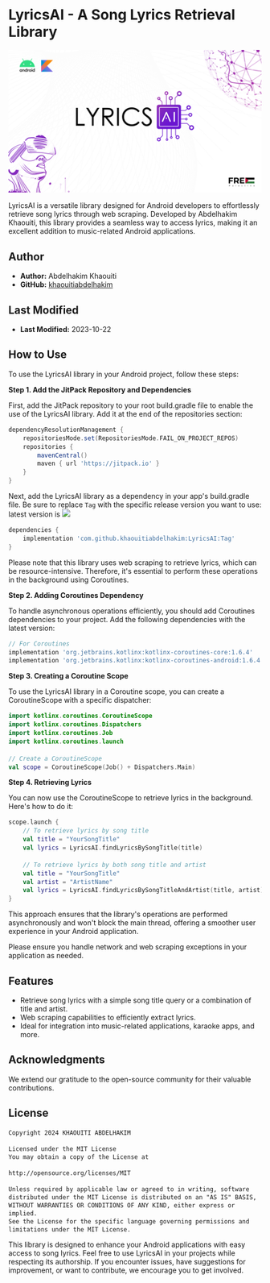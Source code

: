 # LyricsAI - A Song Lyrics Retrieval Library

![alt text](https://github.com/khaouitiabdelhakim/LyricsAI/blob/master/LyricsAI.png)

LyricsAI is a versatile library designed for Android developers to effortlessly retrieve song lyrics through web scraping. Developed by Abdelhakim Khaouiti, this library provides a seamless way to access lyrics, making it an excellent addition to music-related Android applications.

## Author

- **Author:** Abdelhakim Khaouiti
- **GitHub:** [khaouitiabdelhakim](https://github.com/khaouitiabdelhakim)

## Last Modified

- **Last Modified:** 2023-10-22



## How to Use
To use the LyricsAI library in your Android project, follow these steps:

**Step 1. Add the JitPack Repository and Dependencies**

First, add the JitPack repository to your root build.gradle file to enable the use of the LyricsAI library. Add it at the end of the repositories section:

```groovy
dependencyResolutionManagement {
    repositoriesMode.set(RepositoriesMode.FAIL_ON_PROJECT_REPOS)
    repositories {
        mavenCentral()
        maven { url 'https://jitpack.io' }
    }
}
```

Next, add the LyricsAI library as a dependency in your app's build.gradle file. Be sure to replace `Tag` with the specific release version you want to use:
latest version is [![](https://jitpack.io/v/khaouitiabdelhakim/LyricsAI.svg)](https://jitpack.io/#khaouitiabdelhakim/LyricsAI)

```groovy
dependencies {
    implementation 'com.github.khaouitiabdelhakim:LyricsAI:Tag'
}
```

Please note that this library uses web scraping to retrieve lyrics, which can be resource-intensive. Therefore, it's essential to perform these operations in the background using Coroutines.

**Step 2. Adding Coroutines Dependency**

To handle asynchronous operations efficiently, you should add Coroutines dependencies to your project. Add the following dependencies with the latest version:

```groovy
// For Coroutines
implementation 'org.jetbrains.kotlinx:kotlinx-coroutines-core:1.6.4'
implementation 'org.jetbrains.kotlinx:kotlinx-coroutines-android:1.6.4'
```

**Step 3. Creating a Coroutine Scope**

To use the LyricsAI library in a Coroutine scope, you can create a CoroutineScope with a specific dispatcher:

```kotlin
import kotlinx.coroutines.CoroutineScope
import kotlinx.coroutines.Dispatchers
import kotlinx.coroutines.Job
import kotlinx.coroutines.launch

// Create a CoroutineScope
val scope = CoroutineScope(Job() + Dispatchers.Main)
```

**Step 4. Retrieving Lyrics**

You can now use the CoroutineScope to retrieve lyrics in the background. Here's how to do it:

```kotlin
scope.launch {
    // To retrieve lyrics by song title
    val title = "YourSongTitle"
    val lyrics = LyricsAI.findLyricsBySongTitle(title)

    // To retrieve lyrics by both song title and artist
    val title = "YourSongTitle"
    val artist = "ArtistName"
    val lyrics = LyricsAI.findLyricsBySongTitleAndArtist(title, artist)
}
```

This approach ensures that the library's operations are performed asynchronously and won't block the main thread, offering a smoother user experience in your Android application.


Please ensure you handle network and web scraping exceptions in your application as needed.

## Features

- Retrieve song lyrics with a simple song title query or a combination of title and artist.
- Web scraping capabilities to efficiently extract lyrics.
- Ideal for integration into music-related applications, karaoke apps, and more.


## Acknowledgments

We extend our gratitude to the open-source community for their valuable contributions.

## License

```
Copyright 2024 KHAOUITI ABDELHAKIM

Licensed under the MIT License
You may obtain a copy of the License at

http://opensource.org/licenses/MIT

Unless required by applicable law or agreed to in writing, software
distributed under the MIT License is distributed on an "AS IS" BASIS,
WITHOUT WARRANTIES OR CONDITIONS OF ANY KIND, either express or implied.
See the License for the specific language governing permissions and
limitations under the MIT License.
```

This library is designed to enhance your Android applications with easy access to song lyrics. Feel free to use LyricsAI in your projects while respecting its authorship. If you encounter issues, have suggestions for improvement, or want to contribute, we encourage you to get involved.




